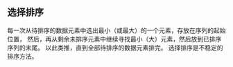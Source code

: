 ## 选择排序

每一次从待排序的数据元素中选出最小（或最大）的一个元素，存放在序列的起始位置，
然后，再从剩余未排序元素中继续寻找最小（大）元素，然后放到已排序序列的末尾。
以此类推，直到全部待排序的数据元素排完。 选择排序是不稳定的排序方法。